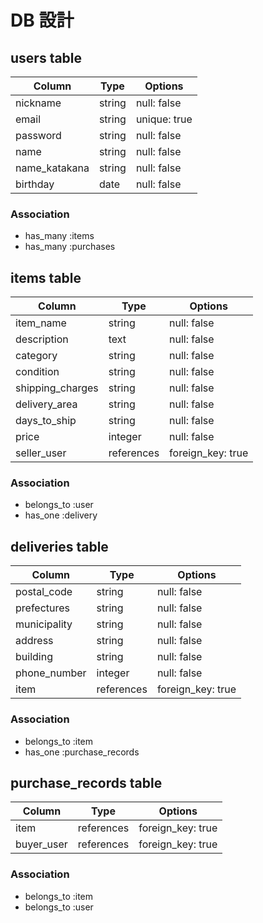 # DB 設計

## users table

| Column             | Type                | Options                 |
|--------------------|---------------------|-------------------------|
| nickname           | string              | null: false             |
| email              | string              | unique: true            |
| password           | string              | null: false             |
| name               | string              | null: false             |
| name_katakana      | string              | null: false             |
| birthday           | date                | null: false             |

### Association

* has_many :items
* has_many :purchases

## items table

| Column             | Type                | Options                 |
|--------------------|---------------------|-------------------------|
| item_name          | string              | null: false             |
| description        | text                | null: false             |
| category           | string              | null: false             |
| condition          | string              | null: false             |
| shipping_charges   | string              | null: false             |
| delivery_area      | string              | null: false             |
| days_to_ship       | string              | null: false             |
| price              | integer             | null: false             |
| seller_user        | references          | foreign_key: true       |

### Association

* belongs_to :user
* has_one :delivery

## deliveries table

| Column             | Type                | Options                 |
|--------------------|---------------------|-------------------------|
| postal_code        | string              | null: false             |
| prefectures        | string              | null: false             |
| municipality       | string              | null: false             |
| address            | string              | null: false             |
| building           | string              | null: false             |
| phone_number       | integer             | null: false             |
| item               | references          | foreign_key: true       |

### Association

* belongs_to :item
* has_one :purchase_records

## purchase_records table

| Column             | Type                | Options                 |
|--------------------|---------------------|-------------------------|
| item               | references          | foreign_key: true       |
| buyer_user         | references          | foreign_key: true       |

### Association

* belongs_to :item
* belongs_to :user
